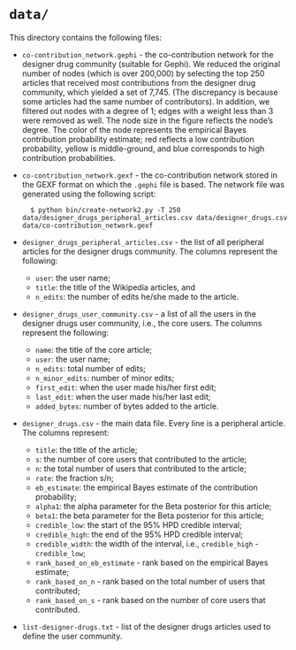 `data/`
=======

This directory contains the following files: 

* `co-contribution_network.gephi` - the co-contribution network for the designer drug community (suitable for Gephi). We reduced the original number of nodes (which is over 200,000) by selecting the top 250 articles that received most contributions from the designer drug community, which yielded a set of 7,745. (The discrepancy is because some articles had the same number of contributors). In addition, we filtered out nodes with a degree of 1; edges with a weight less than 3 were removed as well. The node size in the figure reflects the node’s degree. The color of the node represents the empirical Bayes contribution probability estimate; red reflects a low contribution probability, yellow is middle-ground, and blue corresponds to high contribution probabilities.

* `co-contribution_network.gexf` - the co-contribution network stored in the GEXF format on which the `.gephi` file is based. The network file was generated using the following script: 
    
        $ python bin/create-network2.py -T 250 data/designer_drugs_peripheral_articles.csv data/designer_drugs.csv data/co-contribution_network.gexf

* `designer_drugs_peripheral_articles.csv` - the list of all peripheral articles for the designer drugs community. The columns represent the following: 

    - `user`: the user name;     
    - `title`: the title of the Wikipedia articles, and
    - `n_edits`: the number of edits he/she made to the article. 

* `designer_drugs_user_community.csv` - a list of all the users in the designer drugs user community, i.e., the core users. The columns represent the following: 

    - `name`: the title of the core article; 
    - `user`: the user name; 
    - `n_edits`: total number of edits; 
    - `n_minor_edits`: number of minor edits; 
    - `first_edit`: when the user made his/her first edit; 
    - `last_edit`: when the user made his/her last edit; 
    - `added_bytes`: number of bytes added to the article. 
    
* `designer_drugs.csv` - the main data file. Every line is a peripheral article. The columns represent: 

    - `title`: the title of the article; 
    - `s`: the number of core users that contributed to the article; 
    - `n`: the total number of users that contributed to the article; 
    - `rate`: the fraction s/n; 
    - `eb_estimate`: the empirical Bayes estimate of the contribution probability; 
    - `alpha1`: the alpha parameter for the Beta posterior for this article;
    - `beta1`: the beta parameter for the Beta posterior for this article;
    - `credible_low`: the start of the 95% HPD credible interval; 
    - `credible_high`: the end of the 95% HPD credible interval; 
    - `credible_width`: the width of the interval, i.e., `credible_high` - `credible_low`;
    - `rank_based_on_eb_estimate` - rank based on the empirical Bayes estimate; 
    - `rank_based_on_n` - rank based on the total number of users that contributed;    
    - `rank_based_on_s` - rank based on the number of core users that contributed.

* `list-designer-drugs.txt` - list of the designer drugs articles used to define the user community. 
